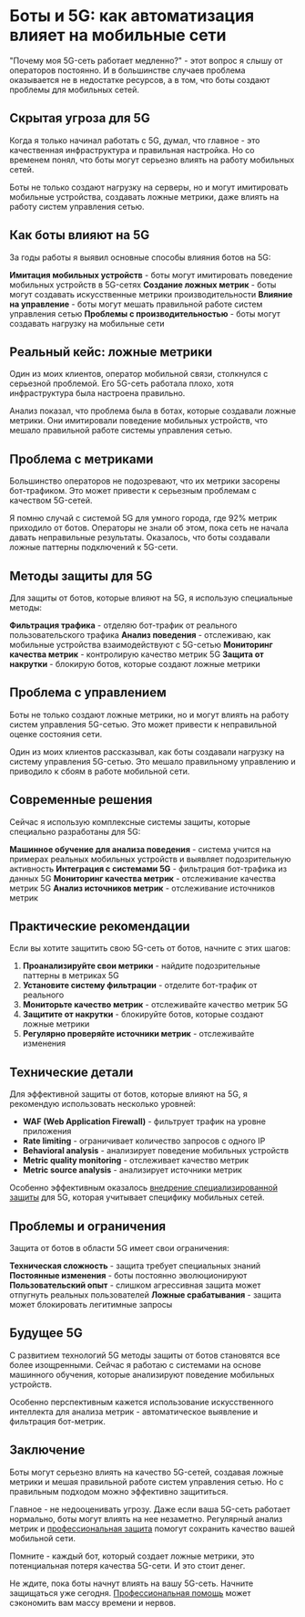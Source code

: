﻿# Боты и 5G: как автоматизация влияет на мобильные сети

"Почему моя 5G-сеть работает медленно?" - этот вопрос я слышу от операторов постоянно. И в большинстве случаев проблема оказывается не в недостатке ресурсов, а в том, что боты создают проблемы для мобильных сетей.

## Скрытая угроза для 5G

Когда я только начинал работать с 5G, думал, что главное - это качественная инфраструктура и правильная настройка. Но со временем понял, что боты могут серьезно влиять на работу мобильных сетей.

Боты не только создают нагрузку на серверы, но и могут имитировать мобильные устройства, создавать ложные метрики, даже влиять на работу систем управления сетью.

## Как боты влияют на 5G

За годы работы я выявил основные способы влияния ботов на 5G:

**Имитация мобильных устройств** - боты могут имитировать поведение мобильных устройств в 5G-сетях
**Создание ложных метрик** - боты могут создавать искусственные метрики производительности
**Влияние на управление** - боты могут мешать правильной работе систем управления сетью
**Проблемы с производительностью** - боты могут создавать нагрузку на мобильные сети

## Реальный кейс: ложные метрики

Один из моих клиентов, оператор мобильной связи, столкнулся с серьезной проблемой. Его 5G-сеть работала плохо, хотя инфраструктура была настроена правильно.

Анализ показал, что проблема была в ботах, которые создавали ложные метрики. Они имитировали поведение мобильных устройств, что мешало правильной работе системы управления сетью.

## Проблема с метриками

Большинство операторов не подозревают, что их метрики засорены бот-трафиком. Это может привести к серьезным проблемам с качеством 5G-сетей.

Я помню случай с системой 5G для умного города, где 92% метрик приходило от ботов. Операторы не знали об этом, пока сеть не начала давать неправильные результаты. Оказалось, что боты создавали ложные паттерны подключений к 5G-сети.

## Методы защиты для 5G

Для защиты от ботов, которые влияют на 5G, я использую специальные методы:

**Фильтрация трафика** - отделяю бот-трафик от реального пользовательского трафика
**Анализ поведения** - отслеживаю, как мобильные устройства взаимодействуют с 5G-сетью
**Мониторинг качества метрик** - контролирую качество метрик 5G
**Защита от накрутки** - блокирую ботов, которые создают ложные метрики

## Проблема с управлением

Боты не только создают ложные метрики, но и могут влиять на работу систем управления 5G-сетью. Это может привести к неправильной оценке состояния сети.

Один из моих клиентов рассказывал, как боты создавали нагрузку на систему управления 5G-сетью. Это мешало правильному управлению и приводило к сбоям в работе мобильной сети.

## Современные решения

Сейчас я использую комплексные системы защиты, которые специально разработаны для 5G:

**Машинное обучение для анализа поведения** - система учится на примерах реальных мобильных устройств и выявляет подозрительную активность
**Интеграция с системами 5G** - фильтрация бот-трафика из данных 5G
**Мониторинг качества метрик** - отслеживание качества метрик 5G
**Анализ источников метрик** - отслеживание источников метрик

## Практические рекомендации

Если вы хотите защитить свою 5G-сеть от ботов, начните с этих шагов:

1. **Проанализируйте свои метрики** - найдите подозрительные паттерны в метриках 5G
2. **Установите систему фильтрации** - отделите бот-трафик от реального
3. **Мониторьте качество метрик** - отслеживайте качество метрик 5G
4. **Защитите от накрутки** - блокируйте ботов, которые создают ложные метрики
5. **Регулярно проверяйте источники метрик** - отслеживайте изменения

## Технические детали

Для эффективной защиты от ботов, которые влияют на 5G, я рекомендую использовать несколько уровней:

- **WAF (Web Application Firewall)** - фильтрует трафик на уровне приложения
- **Rate limiting** - ограничивает количество запросов с одного IP
- **Behavioral analysis** - анализирует поведение мобильных устройств
- **Metric quality monitoring** - отслеживает качество метрик
- **Metric source analysis** - анализирует источники метрик

Особенно эффективным оказалось [внедрение специализированной защиты](https://progaem.com/ustanovka-antibota-usluga-po-zashhite-ot-botov-vashih-sajtov-na-razlichnyh-cms-sistemah.html) для 5G, которая учитывает специфику мобильных сетей.

## Проблемы и ограничения

Защита от ботов в области 5G имеет свои ограничения:

**Техническая сложность** - защита требует специальных знаний
**Постоянные изменения** - боты постоянно эволюционируют
**Пользовательский опыт** - слишком агрессивная защита может отпугнуть реальных пользователей
**Ложные срабатывания** - защита может блокировать легитимные запросы

## Будущее 5G

С развитием технологий 5G методы защиты от ботов становятся все более изощренными. Сейчас я работаю с системами на основе машинного обучения, которые анализируют поведение мобильных устройств.

Особенно перспективным кажется использование искусственного интеллекта для анализа метрик - автоматическое выявление и фильтрация бот-метрик.

## Заключение

Боты могут серьезно влиять на качество 5G-сетей, создавая ложные метрики и мешая правильной работе систем управления сетью. Но с правильным подходом можно эффективно защититься.

Главное - не недооценивать угрозу. Даже если ваша 5G-сеть работает нормально, боты могут влиять на нее незаметно. Регулярный анализ метрик и [профессиональная защита](https://progaem.com/ustanovka-antibota-usluga-po-zashhite-ot-botov-vashih-sajtov-na-razlichnyh-cms-sistemah.html) помогут сохранить качество вашей мобильной сети.

Помните - каждый бот, который создает ложные метрики, это потенциальная потеря качества 5G-сети. И это стоит денег.

Не ждите, пока боты начнут влиять на вашу 5G-сеть. Начните защищаться уже сегодня. [Профессиональная помощь](https://progaem.com/ustanovka-antibota-usluga-po-zashhite-ot-botov-vashih-sajtov-na-razlichnyh-cms-sistemah.html) может сэкономить вам массу времени и нервов.
